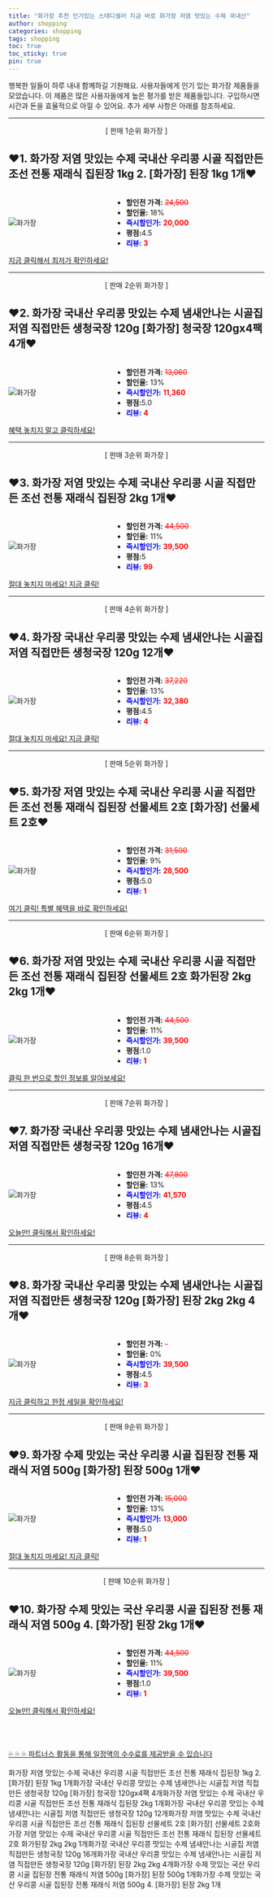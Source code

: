 ```yaml
---
title: "화가장 추천 인기있는 스테디셀러 지금 바로 화가장 저염 맛있는 수제 국내산"
author: shopping
categories: shopping
tags: shopping
toc: true
toc_sticky: true
pin: true
---
```

행복한 일들이 하루 내내 함께하길 기원해요. 사용자들에게 인기 있는 화가장 제품들을 모았습니다. 이 제품은 많은 사용자들에게 높은 평가를 받은 제품들입니다. 구입하시면 시간과 돈을 효율적으로 아낄 수 있어요. 추가 세부 사항은 아래를 참조하세요.

---
<p class="toplist" style="margin: 0 auto; display: block; width: fit-content;">[ 판매 1순위 화가장 ]</p>

<h2><strong>❤️1. 화가장 저염 맛있는 수제 국내산 우리콩 시골 직접만든 조선 전통 재래식 집된장 1kg 2. [화가장] 된장 1kg 1개❤️</strong></h2>

<div style="display: flex; align-items: center;">
    <div style="flex: 0.4;">
        <img src="https://thumbnail7.coupangcdn.com/thumbnails/remote/230x230ex/image/vendor_inventory/b979/6f136a437923d259e5a3f809a1dfce56fd6fa0426665da48a82ae45d5163.jpg" alt="화가장" style="max-width: 100%;">
    </div>
    <div style="flex: 0.6; margin-left: 10px;">
        <ul>
            <li><strong>할인전 가격:</strong> <del style="color: red;">24,500</del></li>
            <li><strong>할인율:</strong> 18%</li>
            <li><span style='color:blue'><strong>즉시할인가:</strong></span> <span style='color:red'><strong>20,000</strong></span></li>
            <li><strong>평점:</strong>4.5</li>
            <li><span style='color:blue'><strong>리뷰:</strong></span> <span style='color:red'><strong>3</strong></span></li>
        </ul>
    </div>
</div>
<div class="center">
    <a href="https://selin100587.github.io?lptag=AF9450613&subid=githubio&pageKey=5399558124&traceid=V0-153&itemId=8074859125&vendorItemId=73687522306" class="myButton">
        지금 클릭해서 최저가 확인하세요!
    </a>
</div>


---
<p class="toplist" style="margin: 0 auto; display: block; width: fit-content;">[ 판매 2순위 화가장 ]</p>

<h2><strong>❤️2. 화가장 국내산 우리콩 맛있는 수제 냄새안나는 시골집 저염 직접만든 생청국장 120g [화가장] 청국장 120gx4팩 4개❤️</strong></h2>

<div style="display: flex; align-items: center;">
    <div style="flex: 0.4;">
        <img src="https://thumbnail6.coupangcdn.com/thumbnails/remote/230x230ex/image/vendor_inventory/00d5/2547a341866223f3498642b59d7664c10fa9cd7b0219e90e22ed052ec377.jpg" alt="화가장" style="max-width: 100%;">
    </div>
    <div style="flex: 0.6; margin-left: 10px;">
        <ul>
            <li><strong>할인전 가격:</strong> <del style="color: red;">13,060</del></li>
            <li><strong>할인율:</strong> 13%</li>
            <li><span style='color:blue'><strong>즉시할인가:</strong></span> <span style='color:red'><strong>11,360</strong></span></li>
            <li><strong>평점:</strong>5.0</li>
            <li><span style='color:blue'><strong>리뷰:</strong></span> <span style='color:red'><strong>4</strong></span></li>
        </ul>
    </div>
</div>
<div class="center">
    <a href="https://selin100587.github.io?lptag=AF9450613&subid=githubio&pageKey=7240315972&traceid=V0-153&itemId=18394818805&vendorItemId=74549421606" class="myButton">
        혜택 놓치지 말고 클릭하세요!
    </a>
</div>


---
<p class="toplist" style="margin: 0 auto; display: block; width: fit-content;">[ 판매 3순위 화가장 ]</p>

<h2><strong>❤️3. 화가장 저염 맛있는 수제 국내산 우리콩 시골 직접만든 조선 전통 재래식 집된장 2kg 1개❤️</strong></h2>

<div style="display: flex; align-items: center;">
    <div style="flex: 0.4;">
        <img src="https://thumbnail10.coupangcdn.com/thumbnails/remote/230x230ex/image/vendor_inventory/7fda/7774c3a96b362c0bf875b0e9d1a92d92fc26587d903a52f44feb4812fdf9.jpg" alt="화가장" style="max-width: 100%;">
    </div>
    <div style="flex: 0.6; margin-left: 10px;">
        <ul>
            <li><strong>할인전 가격:</strong> <del style="color: red;">44,500</del></li>
            <li><strong>할인율:</strong> 11%</li>
            <li><span style='color:blue'><strong>즉시할인가:</strong></span> <span style='color:red'><strong>39,500</strong></span></li>
            <li><strong>평점:</strong>5</li>
            <li><span style='color:blue'><strong>리뷰:</strong></span> <span style='color:red'><strong>99</strong></span></li>
        </ul>
    </div>
</div>
<div class="center">
    <a href="https://selin100587.github.io?lptag=AF9450613&subid=githubio&pageKey=8202815380&traceid=V0-153&itemId=6392573524&vendorItemId=83541814129" class="myButton">
        절대 놓치지 마세요! 지금 클릭!
    </a>
</div>


---
<p class="toplist" style="margin: 0 auto; display: block; width: fit-content;">[ 판매 4순위 화가장 ]</p>

<h2><strong>❤️4. 화가장 국내산 우리콩 맛있는 수제 냄새안나는 시골집 저염 직접만든 생청국장 120g 12개❤️</strong></h2>

<div style="display: flex; align-items: center;">
    <div style="flex: 0.4;">
        <img src="https://thumbnail9.coupangcdn.com/thumbnails/remote/230x230ex/image/vendor_inventory/5a9f/c769df29eac334227a329b74e0565dd74d4a93cd4b903f90a817c64cd467.jpg" alt="화가장" style="max-width: 100%;">
    </div>
    <div style="flex: 0.6; margin-left: 10px;">
        <ul>
            <li><strong>할인전 가격:</strong> <del style="color: red;">37,220</del></li>
            <li><strong>할인율:</strong> 13%</li>
            <li><span style='color:blue'><strong>즉시할인가:</strong></span> <span style='color:red'><strong>32,380</strong></span></li>
            <li><strong>평점:</strong>4.5</li>
            <li><span style='color:blue'><strong>리뷰:</strong></span> <span style='color:red'><strong>4</strong></span></li>
        </ul>
    </div>
</div>
<div class="center">
    <a href="https://selin100587.github.io?lptag=AF9450613&subid=githubio&pageKey=6830688002&traceid=V0-153&itemId=16213830106&vendorItemId=83407804710" class="myButton">
        절대 놓치지 마세요! 지금 클릭!
    </a>
</div>


---
<p class="toplist" style="margin: 0 auto; display: block; width: fit-content;">[ 판매 5순위 화가장 ]</p>

<h2><strong>❤️5. 화가장 저염 맛있는 수제 국내산 우리콩 시골 직접만든 조선 전통 재래식 집된장 선물세트 2호 [화가장] 선물세트 2호❤️</strong></h2>

<div style="display: flex; align-items: center;">
    <div style="flex: 0.4;">
        <img src="https://thumbnail10.coupangcdn.com/thumbnails/remote/230x230ex/image/vendor_inventory/a169/f87abac80a4709068fbf67b6b5b41dcf9cc7780004fba3c1bebeab15ad90.jpg" alt="화가장" style="max-width: 100%;">
    </div>
    <div style="flex: 0.6; margin-left: 10px;">
        <ul>
            <li><strong>할인전 가격:</strong> <del style="color: red;">31,500</del></li>
            <li><strong>할인율:</strong> 9%</li>
            <li><span style='color:blue'><strong>즉시할인가:</strong></span> <span style='color:red'><strong>28,500</strong></span></li>
            <li><strong>평점:</strong>5.0</li>
            <li><span style='color:blue'><strong>리뷰:</strong></span> <span style='color:red'><strong>1</strong></span></li>
        </ul>
    </div>
</div>
<div class="center">
    <a href="https://selin100587.github.io?lptag=AF9450613&subid=githubio&pageKey=5415517835&traceid=V0-153&itemId=8161175157&vendorItemId=74550194232" class="myButton">
        여기 클릭! 특별 혜택을 바로 확인하세요!
    </a>
</div>


---
<p class="toplist" style="margin: 0 auto; display: block; width: fit-content;">[ 판매 6순위 화가장 ]</p>

<h2><strong>❤️6. 화가장 저염 맛있는 수제 국내산 우리콩 시골 직접만든 조선 전통 재래식 집된장 선물세트 2호 화가된장 2kg 2kg 1개❤️</strong></h2>

<div style="display: flex; align-items: center;">
    <div style="flex: 0.4;">
        <img src="https://thumbnail10.coupangcdn.com/thumbnails/remote/230x230ex/image/vendor_inventory/22b3/cdb1f325533949bb83e2999a3e68b0ef2701b5127659bf21f65f50367c07.jpg" alt="화가장" style="max-width: 100%;">
    </div>
    <div style="flex: 0.6; margin-left: 10px;">
        <ul>
            <li><strong>할인전 가격:</strong> <del style="color: red;">44,500</del></li>
            <li><strong>할인율:</strong> 11%</li>
            <li><span style='color:blue'><strong>즉시할인가:</strong></span> <span style='color:red'><strong>39,500</strong></span></li>
            <li><strong>평점:</strong>1.0</li>
            <li><span style='color:blue'><strong>리뷰:</strong></span> <span style='color:red'><strong>1</strong></span></li>
        </ul>
    </div>
</div>
<div class="center">
    <a href="https://selin100587.github.io?lptag=AF9450613&subid=githubio&pageKey=8180376697&traceid=V0-153&itemId=7070182248&vendorItemId=74550194219" class="myButton">
        클릭 한 번으로 할인 정보를 알아보세요!
    </a>
</div>


---
<p class="toplist" style="margin: 0 auto; display: block; width: fit-content;">[ 판매 7순위 화가장 ]</p>

<h2><strong>❤️7. 화가장 국내산 우리콩 맛있는 수제 냄새안나는 시골집 저염 직접만든 생청국장 120g 16개❤️</strong></h2>

<div style="display: flex; align-items: center;">
    <div style="flex: 0.4;">
        <img src="https://thumbnail9.coupangcdn.com/thumbnails/remote/230x230ex/image/vendor_inventory/5a9f/c769df29eac334227a329b74e0565dd74d4a93cd4b903f90a817c64cd467.jpg" alt="화가장" style="max-width: 100%;">
    </div>
    <div style="flex: 0.6; margin-left: 10px;">
        <ul>
            <li><strong>할인전 가격:</strong> <del style="color: red;">47,800</del></li>
            <li><strong>할인율:</strong> 13%</li>
            <li><span style='color:blue'><strong>즉시할인가:</strong></span> <span style='color:red'><strong>41,570</strong></span></li>
            <li><strong>평점:</strong>4.5</li>
            <li><span style='color:blue'><strong>리뷰:</strong></span> <span style='color:red'><strong>4</strong></span></li>
        </ul>
    </div>
</div>
<div class="center">
    <a href="https://selin100587.github.io?lptag=AF9450613&subid=githubio&pageKey=6830688002&traceid=V0-153&itemId=18396216681&vendorItemId=85539153328" class="myButton">
        오늘만! 클릭해서 확인하세요!
    </a>
</div>


---
<p class="toplist" style="margin: 0 auto; display: block; width: fit-content;">[ 판매 8순위 화가장 ]</p>

<h2><strong>❤️8. 화가장 국내산 우리콩 맛있는 수제 냄새안나는 시골집 저염 직접만든 생청국장 120g [화가장] 된장 2kg 2kg 4개❤️</strong></h2>

<div style="display: flex; align-items: center;">
    <div style="flex: 0.4;">
        <img src="https://thumbnail9.coupangcdn.com/thumbnails/remote/230x230ex/image/vendor_inventory/14c6/3bbbdf315b573ee30218e578bdf2b03ece2acf245b2c97bba06204676243.jpg" alt="화가장" style="max-width: 100%;">
    </div>
    <div style="flex: 0.6; margin-left: 10px;">
        <ul>
            <li><strong>할인전 가격:</strong> <del style="color: red;">-</del></li>
            <li><strong>할인율:</strong> 0%</li>
            <li><span style='color:blue'><strong>즉시할인가:</strong></span> <span style='color:red'><strong>39,500</strong></span></li>
            <li><strong>평점:</strong>4.5</li>
            <li><span style='color:blue'><strong>리뷰:</strong></span> <span style='color:red'><strong>3</strong></span></li>
        </ul>
    </div>
</div>
<div class="center">
    <a href="https://selin100587.github.io?lptag=AF9450613&subid=githubio&pageKey=5399558124&traceid=V0-153&itemId=18394818807&vendorItemId=74549421601" class="myButton">
        지금 클릭하고 한정 세일을 확인하세요!
    </a>
</div>


---
<p class="toplist" style="margin: 0 auto; display: block; width: fit-content;">[ 판매 9순위 화가장 ]</p>

<h2><strong>❤️9. 화가장 수제 맛있는 국산 우리콩 시골 집된장 전통 재래식 저염 500g [화가장] 된장 500g 1개❤️</strong></h2>

<div style="display: flex; align-items: center;">
    <div style="flex: 0.4;">
        <img src="https://thumbnail7.coupangcdn.com/thumbnails/remote/230x230ex/image/vendor_inventory/ab07/388606211a48500f4c653119fa25ec8ccd65992190549ab0b6ef09d8f1a7.jpg" alt="화가장" style="max-width: 100%;">
    </div>
    <div style="flex: 0.6; margin-left: 10px;">
        <ul>
            <li><strong>할인전 가격:</strong> <del style="color: red;">15,000</del></li>
            <li><strong>할인율:</strong> 13%</li>
            <li><span style='color:blue'><strong>즉시할인가:</strong></span> <span style='color:red'><strong>13,000</strong></span></li>
            <li><strong>평점:</strong>5.0</li>
            <li><span style='color:blue'><strong>리뷰:</strong></span> <span style='color:red'><strong>1</strong></span></li>
        </ul>
    </div>
</div>
<div class="center">
    <a href="https://selin100587.github.io?lptag=AF9450613&subid=githubio&pageKey=5148422265&traceid=V0-153&itemId=7098548435&vendorItemId=75363217751" class="myButton">
        절대 놓치지 마세요! 지금 클릭!
    </a>
</div>


---
<p class="toplist" style="margin: 0 auto; display: block; width: fit-content;">[ 판매 10순위 화가장 ]</p>

<h2><strong>❤️10. 화가장 수제 맛있는 국산 우리콩 시골 집된장 전통 재래식 저염 500g 4. [화가장] 된장 2kg 1개❤️</strong></h2>

<div style="display: flex; align-items: center;">
    <div style="flex: 0.4;">
        <img src="https://thumbnail10.coupangcdn.com/thumbnails/remote/230x230ex/image/vendor_inventory/22b3/cdb1f325533949bb83e2999a3e68b0ef2701b5127659bf21f65f50367c07.jpg" alt="화가장" style="max-width: 100%;">
    </div>
    <div style="flex: 0.6; margin-left: 10px;">
        <ul>
            <li><strong>할인전 가격:</strong> <del style="color: red;">44,500</del></li>
            <li><strong>할인율:</strong> 11%</li>
            <li><span style='color:blue'><strong>즉시할인가:</strong></span> <span style='color:red'><strong>39,500</strong></span></li>
            <li><strong>평점:</strong>1.0</li>
            <li><span style='color:blue'><strong>리뷰:</strong></span> <span style='color:red'><strong>1</strong></span></li>
        </ul>
    </div>
</div>
<div class="center">
    <a href="https://selin100587.github.io?lptag=AF9450613&subid=githubio&pageKey=8180376697&traceid=V0-153&itemId=8074859129&vendorItemId=75363217757" class="myButton">
        오늘만! 클릭해서 확인하세요!
    </a>
</div>

<br><br><br>[💦 💦 💦 파트너스 활동을 통해 일정액의 수수료를 제공받을 수 있습니다](https://link.coupang.com/a/bcpT2c)<br><br>화가장 저염 맛있는 수제 국내산 우리콩 시골 직접만든 조선 전통 재래식 집된장 1kg 2. [화가장] 된장 1kg 1개화가장 국내산 우리콩 맛있는 수제 냄새안나는 시골집 저염 직접만든 생청국장 120g [화가장] 청국장 120gx4팩 4개화가장 저염 맛있는 수제 국내산 우리콩 시골 직접만든 조선 전통 재래식 집된장 2kg 1개화가장 국내산 우리콩 맛있는 수제 냄새안나는 시골집 저염 직접만든 생청국장 120g 12개화가장 저염 맛있는 수제 국내산 우리콩 시골 직접만든 조선 전통 재래식 집된장 선물세트 2호 [화가장] 선물세트 2호화가장 저염 맛있는 수제 국내산 우리콩 시골 직접만든 조선 전통 재래식 집된장 선물세트 2호 화가된장 2kg 2kg 1개화가장 국내산 우리콩 맛있는 수제 냄새안나는 시골집 저염 직접만든 생청국장 120g 16개화가장 국내산 우리콩 맛있는 수제 냄새안나는 시골집 저염 직접만든 생청국장 120g [화가장] 된장 2kg 2kg 4개화가장 수제 맛있는 국산 우리콩 시골 집된장 전통 재래식 저염 500g [화가장] 된장 500g 1개화가장 수제 맛있는 국산 우리콩 시골 집된장 전통 재래식 저염 500g 4. [화가장] 된장 2kg 1개